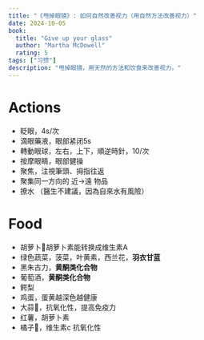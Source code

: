 ```yaml
---
title: "《甩掉眼镜》: 如何自然改善视力（用自然方法改善视力）"
date: 2024-10-05
book:
  title: "Give up your glass"
  author: "Martha McDowell"
  rating: 5
tags: ["习惯"]
description: "甩掉眼镜，用天然的方法和饮食来改善视力。"
---
```


# Actions

- 眨眼，4s/次
- 滴眼藥液，眼部紧闭5s
- 轉動眼球，左右，上下，順逆時針，10/次
- 按摩眼睛，眼部健操
- 聚焦，注視筆頭、拇指往返
- 聚集同一方向的 近->遠 物品
- 撩水 （醫生不建議，因為自來水有風險）

# Food

- 胡萝卜🥕胡萝卜素能转换成维生素A
- 绿色蔬菜，菠菜，叶黄素，西兰花，**羽衣甘蓝**
- 黑朱古力，**黄酮类化合物**
- 葡萄酒，**黄酮类化合物**
- 鳄梨
- 鸡蛋，蛋黄越深色越健康
- 大蒜🧄，抗氧化性，提高免疫力
- 红薯，胡萝卜素
- 橘子🍊，维生素c 抗氧化性